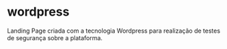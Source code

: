 # wordpress
Landing Page criada com a tecnologia Wordpress para realização de testes de segurança sobre a plataforma.
